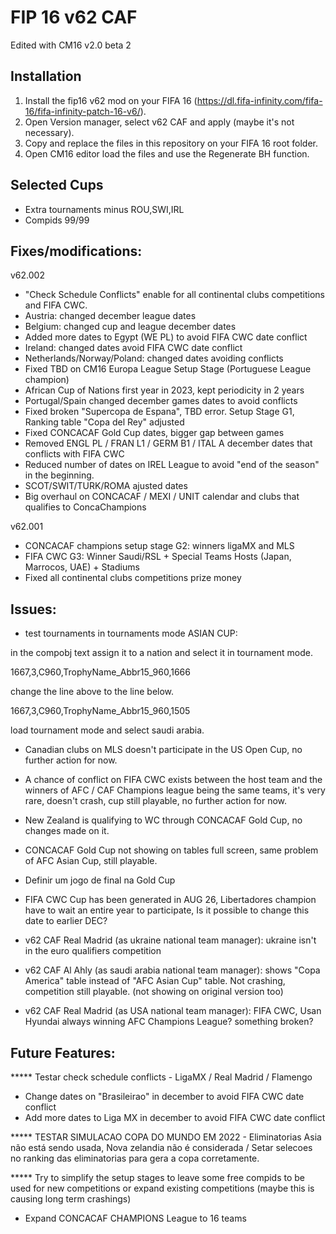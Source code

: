 # FIP 16 v62 CAF

Edited with CM16 v2.0 beta 2 

## Installation

1. Install the fip16 v62 mod on your FIFA 16 (https://dl.fifa-infinity.com/fifa-16/fifa-infinity-patch-16-v6/).
2. Open Version manager, select v62 CAF and apply (maybe it's not necessary). 
3. Copy and replace the files in this repository on your FIFA 16 root folder.
4. Open CM16 editor load the files and use the Regenerate BH function.

## Selected Cups

- Extra tournaments minus ROU,SWI,IRL
- Compids 99/99

## Fixes/modifications:

v62.002
- "Check Schedule Conflicts" enable for all continental clubs competitions and FIFA CWC.
- Austria: changed december league dates
- Belgium: changed cup and league december dates
- Added more dates to Egypt (WE PL) to avoid FIFA CWC date conflict
- Ireland: changed dates avoid FIFA CWC date conflict
- Netherlands/Norway/Poland: changed dates avoiding conflicts
- Fixed TBD on CM16 Europa League Setup Stage (Portuguese League champion)
- African Cup of Nations first year in 2023, kept periodicity in 2 years
- Portugal/Spain changed december games dates to avoid conflicts
- Fixed broken "Supercopa de Espana", TBD error. Setup Stage G1, Ranking table "Copa del Rey" adjusted
- Fixed CONCACAF Gold Cup dates, bigger gap between games
- Removed ENGL PL / FRAN L1 / GERM B1 / ITAL A december dates that conflicts with FIFA CWC
- Reduced number of dates on IREL League to avoid "end of the season" in the beginning.
- SCOT/SWIT/TURK/ROMA ajusted dates
- Big overhaul on CONCACAF / MEXI / UNIT calendar and clubs that qualifies to ConcaChampions

v62.001
- CONCACAF champions setup stage G2: winners ligaMX and MLS
- FIFA CWC G3: Winner Saudi/RSL + Special Teams Hosts (Japan, Marrocos, UAE) + Stadiums
- Fixed all continental clubs competitions prize money


## Issues: 

- test tournaments in tournaments mode ASIAN CUP:

in the compobj text assign it to a nation and select it in tournament mode.

1667,3,C960,TrophyName_Abbr15_960,1666

change the line above to the line below.

1667,3,C960,TrophyName_Abbr15_960,1505

load tournament mode and select saudi arabia. 
 
- Canadian clubs on MLS doesn't participate in the US Open Cup, no further action for now.
- A chance of conflict on FIFA CWC exists between the host team and the winners of AFC / CAF Champions league being the same teams, it's very rare, doesn't crash, cup still playable, no further action for now.
- New Zealand is qualifying to WC through CONCACAF Gold Cup, no changes made on it.
- CONCACAF Gold Cup not showing on tables full screen, same problem of AFC Asian Cup, still playable.
- Definir um jogo de final na Gold Cup
- FIFA CWC Cup has been generated in AUG 26, Libertadores champion have to wait an entire year to participate, Is it possible to change this date to earlier DEC?

- v62 CAF Real Madrid (as ukraine national team manager): ukraine isn't in the euro qualifiers competition
- v62 CAF Al Ahly (as saudi arabia national team manager): shows "Copa America" table instead of "AFC Asian Cup" table. Not crashing, competition still playable. (not showing on original version too)
- v62 CAF Real Madrid (as USA national team manager): FIFA CWC, Usan Hyundai always winning AFC Champions League? something broken?


## Future Features:

***** Testar check schedule conflicts - LigaMX / Real Madrid / Flamengo
- Change dates on "Brasileirao" in december to avoid FIFA CWC date conflict
- Add more dates to Liga MX in december to avoid FIFA CWC date conflict

***** TESTAR SIMULACAO COPA DO MUNDO EM 2022 - Eliminatorias Asia não está sendo usada, Nova zelandia não é considerada / Setar selecoes no ranking das eliminatorias para gera a copa corretamente.

***** Try to simplify the setup stages to leave some free compids to be used for new competitions or expand existing competitions (maybe this is causing long term crashings) 
- Expand CONCACAF CHAMPIONS League to 16 teams